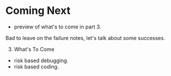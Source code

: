 # Coming Next

- preview of what's to come in part 3.  


Bad to leave on the failure notes, let's talk about some successes.


3.  What's To Come
  - risk based debugging.
  - risk based coding.